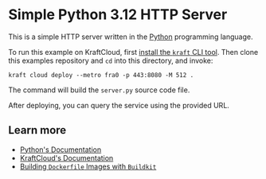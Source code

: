 # Simple Python 3.12 HTTP Server

This is a simple HTTP server written in the [Python](https://www.python.org/) programming language.

To run this example on KraftCloud, first [install the `kraft` CLI tool](https://unikraft.org/docs/cli).
Then clone this examples repository and `cd` into this directory, and invoke:

```console
kraft cloud deploy --metro fra0 -p 443:8080 -M 512 .
```

The command will build the `server.py` source code file.

After deploying, you can query the service using the provided URL.

## Learn more

- [Python's Documentation](https://www.python.org/doc/)
- [KraftCloud's Documentation](https://docs.kraft.cloud)
- [Building `Dockerfile` Images with `Buildkit`](https://unikraft.org/guides/building-dockerfile-images-with-buildkit)
